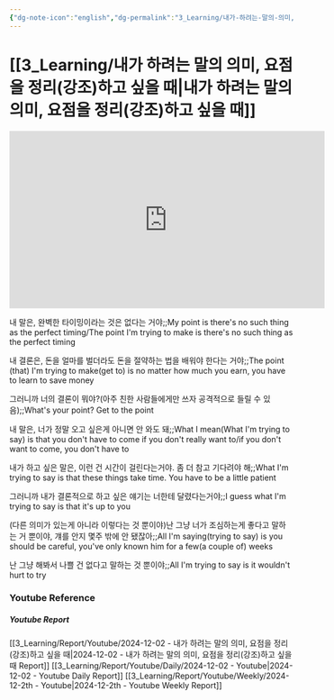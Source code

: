 ```yaml
---
{"dg-note-icon":"english","dg-permalink":"3_Learning/내가-하려는-말의-의미,-요점을-정리(강조)하고-싶을-때","created-date":"2024-12-02 11:43:57 pm","date":"2024-12-02","type":"youtube","tags":["youtube","english","flashcards"],"aliases":null,"youtuber":"빨모쌤","channelName":"라이브 아카데미","link":"https://www.youtube.com/watch?v=k-MzwHg8mSo","img":"https://img.youtube.com/vi/k-MzwHg8mSo/0.jpg","dg-publish":true,"permalink":"/3_Learning/내가-하려는-말의-의미,-요점을-정리(강조)하고-싶을-때/","dgPassFrontmatter":true,"noteIcon":"english"}
---
```


# [[3_Learning/내가 하려는 말의 의미, 요점을 정리(강조)하고 싶을 때\|내가 하려는 말의 의미, 요점을 정리(강조)하고 싶을 때]]


<div class="container-root"><span></span></div><div><div class="container-root"><iframe width="560" height="315" src="https://www.youtube.com/embed/k-MzwHg8mSo" title="YouTube video player" frameborder="0" allow="accelerometer; autoplay; clipboard-write; encrypted-media; gyroscope; picture-in-picture; web-share" allowfullscreen=""></iframe></div></div>

내 말은, 완벽한 타이밍이라는 것은 없다는 거야;;My point is there's no such thing as the perfect timing/The point I'm trying to make is there's no such thing as the perfect timing
<!--SR:!2025-02-10,38,290-->
내 결론은, 돈을 얼마를 벌더라도 돈을 절약하는 법을 배워야 한다는 거야;;The point (that) I'm trying to make(get to) is no matter how much you earn, you have to learn to save money
<!--SR:!2025-01-15,6,247-->

그러니까 너의 결론이 뭐야?(아주 친한 사람들에게만 쓰자 공격적으로 들릴 수 있음);;What's your point? Get to the point
<!--SR:!2025-02-23,45,290-->

내 말은, 너가 정말 오고 싶은게 아니면 안 와도 돼;;What I mean(What I'm trying to say) is that you don't have to come if you don't really want to/if you don't want to come, you don't have to
<!--SR:!2025-01-11,5,230-->

내가 하고 싶은 말은, 이런 건 시간이 걸린다는거야. 좀 더 참고 기다려야 해;;What I'm trying to say is that these things take time. You have to be a little patient
<!--SR:!2025-01-18,13,247-->

그러니까 내가 결론적으로 하고 싶은 얘기는 너한테 달렸다는거야;;I guess what I'm trying to say is that it's up to you
<!--SR:!2024-12-16,1,210-->

(다른 의미가 있는게 아니라 이렇다는 것 뿐이야)난 그냥 너가 조심하는게 좋다고 말하는 거 뿐이야, 걔를 안지 몇주 밖에 안 됐잖아;;All I'm saying(trying to say) is you should be careful, you've only known him for a few(a couple of) weeks
<!--SR:!2024-12-24,10,270-->

난 그냥 해봐서 나쁠 건 없다고 말하는 것 뿐이야;;All I'm trying to say is it wouldn't hurt to try
<!--SR:!2025-01-06,1,210-->






### Youtube Reference
##### Youtube Report
[[3_Learning/Report/Youtube/2024-12-02 - 내가 하려는 말의 의미, 요점을 정리(강조)하고 싶을 때\|2024-12-02 - 내가 하려는 말의 의미, 요점을 정리(강조)하고 싶을 때 Report]]
[[3_Learning/Report/Youtube/Daily/2024-12-02 - Youtube\|2024-12-02 - Youtube Daily Report]]
[[3_Learning/Report/Youtube/Weekly/2024-12-2th - Youtube\|2024-12-2th - Youtube Weekly Report]]

